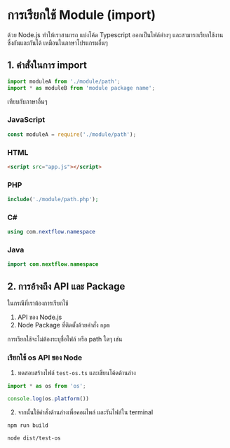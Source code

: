 
# การเรียกใช้ Module (import)
 
ด้วย Node.js ทำให้เราสามารถ แบ่งโค้ด Typescript ออกเป็นไฟล์ต่างๆ และสามารถเรียกใช้งานซึ่งกันและกันได้ เหมือนในภาษาโปรแกรมอื่นๆ 

## 1. คำสั่งในการ import 

```ts
import moduleA from './module/path';
import * as moduleB from 'module package name';
```

เทียบกับภาษาอื่นๆ 

### JavaScript
```js
const moduleA = require('./module/path');
```

### HTML
```html
<script src="app.js"></script>
```

### PHP
```php
include('./module/path.php');
```

### C#
```csharp
using com.nextflow.namespace
```

### Java
```java
import com.nextflow.namespace
```


## 2. การอ้างถึง API และ Package 

ในกรณีที่เราต้องการเรียกใช้ 

1. API ของ Node.js 
2. Node Package ที่ติดตั้งด้วยคำสั่ง `npm`

การเรียกใช้จะไม่ต้องระบุชื่อไฟล์ หรือ path ใดๆ เช่น

### เรียกใช้ os API ของ Node

1. ทดสอบสร้างไฟล์ `test-os.ts` และเขียนโค้ดด้านล่าง

```ts
import * as os from 'os';

console.log(os.platform())
```

2. จากนั้นใช้คำสั่งด้านล่างเพื่อคอมไพล์ และรันไฟล์ใน terminal

```bash
npm run build
```

```bash
node dist/test-os
```
